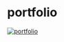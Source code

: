 # portfolio

[![portfolio](https://github.com/Yu-326-ta/portfolio/actions/workflows/frontend.yml/badge.svg)](https://github.com/Yu-326-ta/portfolio/actions/workflows/frontend.yml)
